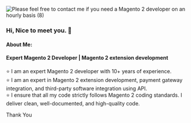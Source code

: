 ![Please feel free to contact me if you need a Magento 2 developer on an hourly basis (8)](https://github.com/user-attachments/assets/47cd88b0-bf3f-44b2-9b4c-a3c98c8f0775)

### Hi, Nice to meet you. 👋

#### About Me:
#### Expert Magento 2 Developer | Magento 2 extension development
⭐️ I am an expert Magento 2 developer with 10+  years of experience.<br>
⭐️ I am an expert in Magento 2 extension development, payment gateway integration, and third-party software integration using API.<br>
⭐️ I ensure that all my code strictly follows Magento 2 coding standards. I deliver clean, well-documented, and high-quality code.<br>

Thank You
